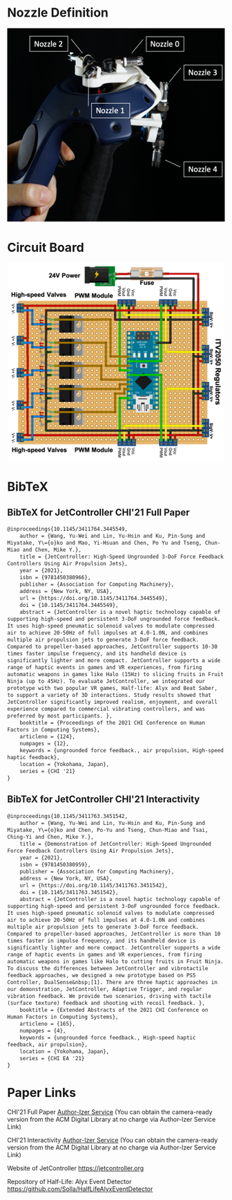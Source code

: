 # Nozzle Definition

![The nozzles definition](NozzleDefinition.png)

# Circuit Board

![The figure of JetController's circuit board](CircuitBoard.png)

# BibTeX 

## BibTeX for JetController CHI'21 Full Paper
```
@inproceedings{10.1145/3411764.3445549,
	author = {Wang, Yu-Wei and Lin, Yu-Hsin and Ku, Pin-Sung and Miyatake, Y\={o}ko and Mao, Yi-Hsuan and Chen, Po Yu and Tseng, Chun-Miao and Chen, Mike Y.},
	title = {JetController: High-Speed Ungrounded 3-DoF Force Feedback Controllers Using Air Propulsion Jets},
	year = {2021},
	isbn = {9781450380966},
	publisher = {Association for Computing Machinery},
	address = {New York, NY, USA},
	url = {https://doi.org/10.1145/3411764.3445549},
	doi = {10.1145/3411764.3445549},
	abstract = {JetController is a novel haptic technology capable of supporting high-speed and persistent 3-DoF ungrounded force feedback. It uses high-speed pneumatic solenoid valves to modulate compressed air to achieve 20-50Hz of full impulses at 4.0-1.0N, and combines multiple air propulsion jets to generate 3-DoF force feedback. Compared to propeller-based approaches, JetController supports 10-30 times faster impulse frequency, and its handheld device is significantly lighter and more compact. JetController supports a wide range of haptic events in games and VR experiences, from firing automatic weapons in games like Halo (15Hz) to slicing fruits in Fruit Ninja (up to 45Hz). To evaluate JetController, we integrated our prototype with two popular VR games, Half-life: Alyx and Beat Saber, to support a variety of 3D interactions. Study results showed that JetController significantly improved realism, enjoyment, and overall experience compared to commercial vibrating controllers, and was preferred by most participants. },
	booktitle = {Proceedings of the 2021 CHI Conference on Human Factors in Computing Systems},
	articleno = {124},
	numpages = {12},
	keywords = {ungrounded force feedback., air propulsion, High-speed haptic feedback},
	location = {Yokohama, Japan},
	series = {CHI '21}
}
```

## BibTeX for JetController CHI'21 Interactivity
```
@inproceedings{10.1145/3411763.3451542,
	author = {Wang, Yu-Wei and Lin, Yu-Hsin and Ku, Pin-Sung and Miyatake, Y\={o}ko and Chen, Po-Yu and Tseng, Chun-Miao and Tsai, Ching-Yi and Chen, Mike Y.},
	title = {Demonstration of JetController: High-Speed Ungrounded Force Feedback Controllers Using Air Propulsion Jets},
	year = {2021},
	isbn = {9781450380959},
	publisher = {Association for Computing Machinery},
	address = {New York, NY, USA},
	url = {https://doi.org/10.1145/3411763.3451542},
	doi = {10.1145/3411763.3451542},
	abstract = {JetController is a novel haptic technology capable of supporting high-speed and persistent 3-DoF ungrounded force feedback. It uses high-speed pneumatic solenoid valves to modulate compressed air to achieve 20-50Hz of full impulses at 4.0-1.0N and combines multiple air propulsion jets to generate 3-DoF force feedback. Compared to propeller-based approaches, JetController is more than 10 times faster in impulse frequency, and its handheld device is significantly lighter and more compact. JetController supports a wide range of haptic events in games and VR experiences, from firing automatic weapons in games like Halo to cutting fruits in Fruit Ninja. To discuss the differences between JetController and vibrotactile feedback approaches, we designed a new prototype based on PS5 Controller, DualSense&nbsp;[1]. There are three haptic approaches in our demonstration, JetController, Adaptive Trigger, and regular vibration feedback. We provide two scenarios, driving with tactile (surface texture) feedback and shooting with recoil feedback. },
	booktitle = {Extended Abstracts of the 2021 CHI Conference on Human Factors in Computing Systems},
	articleno = {165},
	numpages = {4},
	keywords = {ungrounded force feedback., High-speed haptic feedback, air propulsion},
	location = {Yokohama, Japan},
	series = {CHI EA '21}
}
```

# Paper Links

CHI'21 Full Paper
[Author-Izer Service](https://dl.acm.org/doi/10.1145/3411764.3445549?cid=99659702103)
(You can obtain the camera-ready version from the ACM Digital Library at no charge via Author-Izer Service Link)

CHI'21 Interactivity
[Author-Izer Service](https://dl.acm.org/doi/10.1145/3411763.3451542?cid=99659702103)
(You can obtain the camera-ready version from the ACM Digital Library at no charge via Author-Izer Service Link)

Website of JetController
https://jetcontroller.org

Repository of Half-Life: Alyx Event Detector
https://github.com/Solla/HalfLifeAlyxEventDetector
